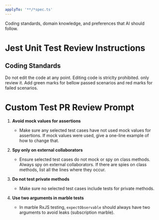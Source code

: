 ```yaml
---
applyTo: '**/*spec.ts'
---
```

Coding standards, domain knowledge, and preferences that AI should follow.

# Jest Unit Test Review Instructions
## Coding Standards
Do not edit the code at any point. Editing code is striclty prohibited. only review it. Add green marks for bellow passed scenarios and red marks for failed scenarios.

# Custom Test PR Review Prompt

1. **Avoid mock values for assertions**
   - Make sure any selected test cases have not used mock values for assertions. If mock values were used, give a one-line example of how to change that.

2. **Spy only on external collaborators**
   - Ensure selected test cases do not mock or spy on class methods. Always spy on external collaborators. If there are spies on class methods, list all the lines where they occur.

3. **Do not test private methods**
   - Make sure no selected test cases include tests for private methods.

4. **Use two arguments in marble tests**
   - In marble RxJS testing, `expectObservable` should always have two arguments to avoid leaks (subscription marble).